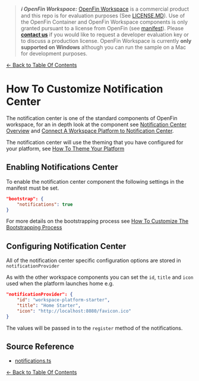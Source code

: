 > **_:information_source: OpenFin Workspace:_** [OpenFin Workspace](https://www.openfin.co/workspace/) is a commercial product and this repo is for evaluation purposes (See [LICENSE.MD](../LICENSE.MD)). Use of the OpenFin Container and OpenFin Workspace components is only granted pursuant to a license from OpenFin (see [manifest](../public/manifest.fin.json)). Please [**contact us**](https://www.openfin.co/workspace/poc/) if you would like to request a developer evaluation key or to discuss a production license.
> OpenFin Workspace is currently **only supported on Windows** although you can run the sample on a Mac for development purposes.

[<- Back to Table Of Contents](../README.md)

# How To Customize Notification Center

The notification center is one of the standard components of OpenFin workspace, for an in depth look at the component see [Notification Center Overview](https://developers.openfin.co/of-docs/docs/overview-notifications) and [Connect A Workspace Platform to Notification Center](https://developers.openfin.co/of-docs/docs/connect-a-workspace-platform-to-notification-center).

The notification center will use the theming that you have configured for your platform, see [How To Theme Your Platform](./how-to-theme-your-platform.md)

## Enabling Notifications Center

To enable the notification center component the following settings in the manifest must be set.

```json
"bootstrap": {
    "notifications": true
}
```

For more details on the bootstrapping process see [How To Customize The Bootstrapping Process](./how-to-customize-the-bootstrapping-process.md)

## Configuring Notification Center

All of the notification center specific configuration options are stored in `notificationProvider`

As with the other workspace components you can set the `id`, `title` and `icon` used when the platform launches home e.g.

```json
"notificationProvider": {
    "id": "workspace-platform-starter",
    "title": "Home Starter",
    "icon": "http://localhost:8080/favicon.ico"
}
```

The values will be passed in to the `register` method of the notifications.

## Source Reference

- [notifications.ts](../client/src/framework/workspace/notifications.ts)

[<- Back to Table Of Contents](../README.md)
